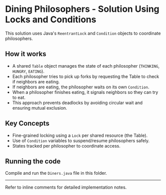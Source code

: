 # Dining Philosophers - Solution Using Locks and Conditions

This solution uses Java's `ReentrantLock` and `Condition` objects to coordinate philosophers.

## How it works

- A shared `Table` object manages the state of each philosopher (`THINKING`, `HUNGRY`, `EATING`).
- Each philosopher tries to pick up forks by requesting the Table to check if neighbors are eating.
- If neighbors are eating, the philosopher waits on its own `Condition`.
- When a philosopher finishes eating, it signals neighbors so they can try to eat.
- This approach prevents deadlocks by avoiding circular wait and ensuring mutual exclusion.

## Key Concepts

- Fine-grained locking using a `Lock` per shared resource (the Table).
- Use of `Condition` variables to suspend/resume philosophers safely.
- States tracked per philosopher to coordinate access.

## Running the code

Compile and run the `Diners.java` file in this folder.

---

Refer to inline comments for detailed implementation notes.
